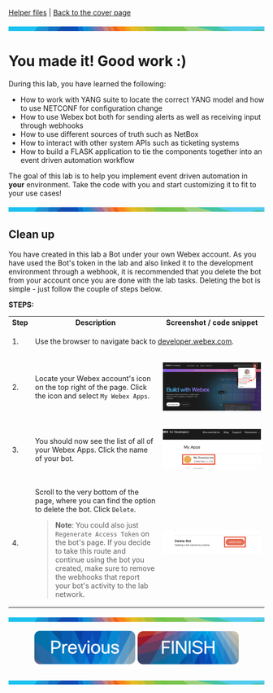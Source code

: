 [Helper files](../help/README.md) | [Back to the cover page](./README.md)

![line](../img/banner_line.png)
# You made it! Good work :)

During this lab, you have learned the following:

- How to work with YANG suite to locate the correct YANG model and how to use NETCONF for configuration change
- How to use Webex bot both for sending alerts as well as receiving input through webhooks
- How to use different sources of truth such as NetBox
- How to interact with other system APIs such as ticketing systems
- How to build a FLASK application to tie the components together into an event driven automation workflow

The goal of this lab is to help you implement event driven automation in **your** environment. Take the code with you and start customizing it to fit to your use cases!

![line](../img/banner_line.png)

## Clean up

You have created in this lab a Bot under your own Webex account. As you have used the Bot's token in the lab and also linked it to the development environment through a webhook, it is recommended that you delete the bot from your account once you are done with the lab tasks. Deleting the bot is simple - just follow the couple of steps below.

**STEPS:**

<table>

<tr><th>Step</th><th width=50%>Description</th><th>Screenshot / code snippet</th></tr>

<tr><td>1.</td><td colspan=2>

Use the browser to navigate back to [developer.webex.com](https://developer.webex.com).

</td></tr>
<tr><td>2.</td><td>

Locate your Webex account's icon on the top right of the page. Click the icon and select `My Webex Apps`.

</td><td>

![my webex apps](./lab_img/finish/1.png)

</td></tr>
<tr><td>3.</td><td>

You should now see the list of all of your Webex Apps. Click the name of your bot.

</td><td>

![my webex apps](./lab_img/finish/2.png)

</td></tr>
<tr><td>4.</td><td>

Scroll to the very bottom of the page, where you can find the option to delete the bot. Click `Delete`.

> **Note**: You could also just `Regenerate Access Token` on the bot's page. If you decide to take this route and continue using the bot you created, make sure to remove the webhooks that report your bot's activity to the lab network.

</td><td>

![my webex apps](./lab_img/finish/3.png)

</td></tr>
</table>

![line](../img/banner_line.png)

<p align="center">
<a href="./4.md"><img src="../img/previous.png" width="200px"></a>
<a href="../README.md"><img src="../img/finish.png" width="200px"></a>
</p>

![line](../img/banner_line.png)
